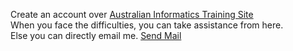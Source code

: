 Create an account over <a href="https://orac.amt.edu.au/cgi-bin/train/hub.pl?expand=simple1#simple1"> Australian Informatics Training Site </a>
<br>
When you face the difficulties, you can take assistance from here.
<br>
Else you can directly email me. <a href="mailto:sidharthrai.office@gmail.com?Subject=Australian%20Math%20Trust%20Query" target="_top">Send Mail</a>

